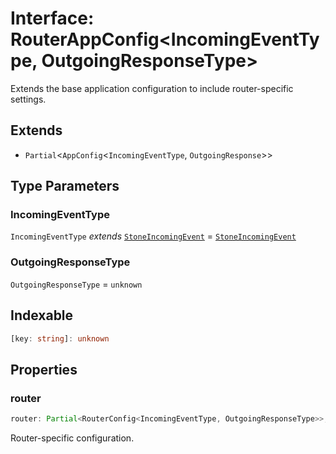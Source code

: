 # Interface: RouterAppConfig\<IncomingEventType, OutgoingResponseType\>

Extends the base application configuration to include router-specific settings.

## Extends

- `Partial`\<`AppConfig`\<`IncomingEventType`, `OutgoingResponse`\>\>

## Type Parameters

### IncomingEventType

`IncomingEventType` *extends* [`StoneIncomingEvent`](../../../declarations/interfaces/StoneIncomingEvent.md) = [`StoneIncomingEvent`](../../../declarations/interfaces/StoneIncomingEvent.md)

### OutgoingResponseType

`OutgoingResponseType` = `unknown`

## Indexable

```ts
[key: string]: unknown
```

## Properties

### router

```ts
router: Partial<RouterConfig<IncomingEventType, OutgoingResponseType>>;
```

Router-specific configuration.
